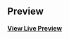 
## Preview


**[View Live Preview](https://github.com/pankaj300-pj/Payal-birthday/blob/main/payal/index.html)**



